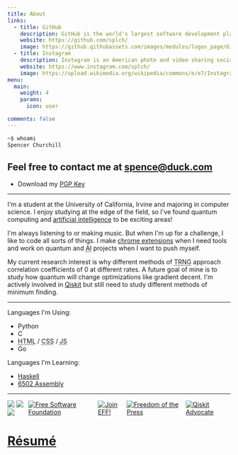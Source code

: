 ```yaml
---
title: About
links:
  - title: GitHub
    description: GitHub is the world's largest software development platform.
    website: https://github.com/splch/
    image: https://github.githubassets.com/images/modules/logos_page/GitHub-Mark.png
  - title: Instagram
    description: Instagram is an American photo and video sharing social networking service.
    website: https://www.instagram.com/splch/
    image: https://upload.wikimedia.org/wikipedia/commons/e/e7/Instagram_logo_2016.svg
menu:
  main:
    weight: 4
    params:
      icon: user

comments: false
---
```


```bash
~$ whoami
Spencer Churchill
```

## Feel free to contact me at spence@duck.com

- Download my [PGP Key](https://keys.openpgp.org/vks/v1/by-fingerprint/6533CE12BD6691F26D7B4059BFEF7CCA86EE0F0B)

---

I'm a student at the University of California, Irvine and majoring in computer science. I enjoy studying at the edge of the field, so I've found quantum computing and [artificial intelligence](https://wikipedia.org/wiki/Artificial_general_intelligence#%22Strong_AI%22_as_defined_in_philosophy) to be exciting areas!

I'm always listening to or making music. But when I'm up for a challenge, I like to code all sorts of things. I make [chrome extensions](https://chrome.google.com/webstore/search/splch?_category=extensions) when I need tools and work on quantum and <abbr title="Artificial Intelligence">AI</abbr> projects when I want to push myself.

My current research interest is why different methods of <abbr title="True Random Number Generation">TRNG</abbr> approach correlation coefficients of 0 at different rates. A future goal of mine is to study how quantum will change optimizations like gradient decent. I'm actively involved in [Qiskit](https://qiskit.org/) but still need to study different methods of minimum finding.

---

Languages I'm Using:

- Python
- C
- <abbr title="HyperText Markup Language">HTML</abbr> / <abbr title="Cascading Style Sheets">CSS</abbr> / <abbr title="JavaScript">JS</abbr>
- Go

Languages I'm Learning:

- [Haskell](https://tryhaskell.org/)
- [6502 Assembly](http://www.6502asm.com/)

---

<div style="display:flex;align-items:center;overflow-x:auto;">
	<div class="badge">
		<img src="https://img.shields.io/mozilla-observatory/grade/slc.is?publish&logo=mozilla&style=for-the-badge">
		<img src="https://img.shields.io/w3c-validation/default?logo=html5&style=for-the-badge&targetUrl=https%3A%2F%2Fslc.is">
		<img src="https://img.shields.io/github/go-mod/go-version/splch/slc.is?logo=go&style=for-the-badge">
	</div>
	<a href="http://u.fsf.org/16e"><img class="badge" src="/photos/badges/fsf.png" alt="Free Software Foundation"></a>
	<a href="https://www.eff.org/join"><img class="badge" src="/photos/badges/eff.png" alt="Join EFF!"></a>
	<a href="https://freedom.press/about/"><img class="badge" src="/photos/badges/fpf.jpg" alt="Freedom of the Press"></a>
	<a href="https://www.credly.com/badges/da0f89d5-8e25-4281-9d6a-e6df33892452"><img class="badge" src="/photos/badges/qiskit.png" alt="Qiskit Advocate"></a>
</div>

# [Résumé](/data/resume/resume.pdf)
